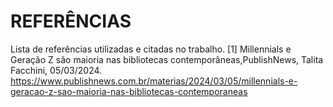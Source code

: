 # REFERÊNCIAS

Lista de referências utilizadas e citadas no trabalho.
[1] Millennials e Geração Z são maioria nas bibliotecas contemporâneas,PublishNews, Talita Facchini, 05/03/2024.
https://www.publishnews.com.br/materias/2024/03/05/millennials-e-geracao-z-sao-maioria-nas-bibliotecas-contemporaneas
